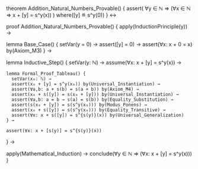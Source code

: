 theorem Addition_Natural_Numbers_Provable() {
  assert(
    ∀y ∈ ℕ ⇒ (∀x ∈ ℕ ⇒ x + [y] = s^y(x))
  )
  where([y] ≝ s^y(0))
} ↔

proof Addition_Natural_Numbers_Provable() {
  apply(InductionPrinciple(y)) →

  lemma Base_Case() {
    setVar(y = 0) →
    assert([y] = 0) →
    assert(∀x: x + 0 = x) by(Axiom_M3)
  } →

  lemma Inductive_Step() {
    setVar(y: ℕ) →
    assume(∀x: x + [y] = s^y(x)) →
    
    lemma Formal_Proof_Tableau() {
      setVar(x₀: ℕ) →
      assert(x₀ + [y] = s^y(x₀)) by(Universal_Instantiation) →
      assert(∀a,b: a + s(b) = s(a + b)) by(Axiom_M4) →
      assert(x₀ + s([y]) = s(x₀ + [y])) by(Universal_Instantiation) →
      assert(∀a,b: a = b → s(a) = s(b)) by(Equality_Substitution) →
      assert(s(x₀ + [y]) = s(s^y(x₀))) by(Modus_Ponens) →
      assert(x₀ + s([y]) = s(s^y(x₀))) by(Equality_Transitive) →
      assert(∀x: x + s([y]) = s^{s(y)}(x)) by(Universal_Generalization)
    } →
    
    assert(∀x: x + [s(y)] = s^{s(y)}(x))
  } →

  apply(Mathematical_Induction) →
  conclude(∀y ∈ ℕ ⇒ (∀x: x + [y] = s^y(x)))
}